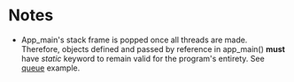# Notes
* App_main's stack frame is popped once all threads are made. Therefore, objects defined and passed by reference in app_main() **must** have *static* keyword to remain valid for the program's entirety. See [queue](queue/main/main.c) example. 